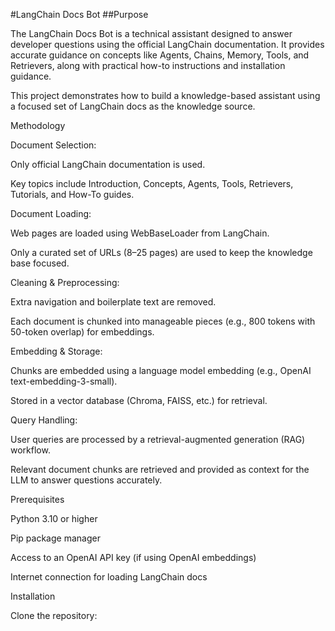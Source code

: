 
#LangChain Docs Bot
##Purpose

The LangChain Docs Bot is a technical assistant designed to answer developer questions using the official LangChain documentation. It provides accurate guidance on concepts like Agents, Chains, Memory, Tools, and Retrievers, along with practical how-to instructions and installation guidance.

This project demonstrates how to build a knowledge-based assistant using a focused set of LangChain docs as the knowledge source.

Methodology

Document Selection:

Only official LangChain documentation is used.

Key topics include Introduction, Concepts, Agents, Tools, Retrievers, Tutorials, and How-To guides.

Document Loading:

Web pages are loaded using WebBaseLoader from LangChain.

Only a curated set of URLs (8–25 pages) are used to keep the knowledge base focused.

Cleaning & Preprocessing:

Extra navigation and boilerplate text are removed.

Each document is chunked into manageable pieces (e.g., 800 tokens with 50-token overlap) for embeddings.

Embedding & Storage:

Chunks are embedded using a language model embedding (e.g., OpenAI text-embedding-3-small).

Stored in a vector database (Chroma, FAISS, etc.) for retrieval.

Query Handling:

User queries are processed by a retrieval-augmented generation (RAG) workflow.

Relevant document chunks are retrieved and provided as context for the LLM to answer questions accurately.

Prerequisites

Python 3.10 or higher

Pip package manager

Access to an OpenAI API key (if using OpenAI embeddings)

Internet connection for loading LangChain docs

Installation

Clone the repository:
